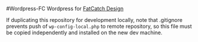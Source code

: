 #Wordpress-FC
Wordpress for [FatCatch Design](http://www.fatcatchdesign.com)

If duplicating this repository for development locally, note that .gitignore prevents push of `wp-config-local.php` to remote repository, so this file must be copied independently and installed on the new dev machine.
